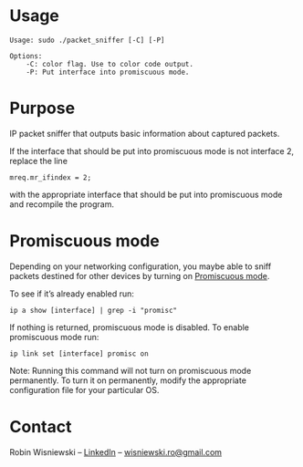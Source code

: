 ﻿# Usage

```
Usage: sudo ./packet_sniffer [-C] [-P]

Options:
	-C: color flag. Use to color code output.
	-P: Put interface into promiscuous mode.
```
# Purpose

IP packet sniffer that outputs basic information about captured packets.

If the interface that should be put into promiscuous mode is not interface 2, replace the line
```
mreq.mr_ifindex = 2;
```
with the appropriate interface that should be put into promiscuous mode and recompile the program.

# Promiscuous mode

Depending on your networking configuration, you maybe able to sniff packets destined for other devices by turning on [Promiscuous mode](https://en.wikipedia.org/wiki/Promiscuous_mode). 

To see if it’s already enabled run:
```
ip a show [interface] | grep -i "promisc"
```
If nothing is returned, promiscuous mode is disabled. To enable promiscuous mode run:
```
ip link set [interface] promisc on
```

Note: Running this command will not turn on promiscuous mode permanently. To turn it on permanently, modify the appropriate configuration file for your particular OS.

# Contact

Robin Wisniewski – [LinkedIn](https://www.linkedin.com/in/robin-wisniewski/) –  [wisniewski.ro@gmail.com](mailto:wisniewski.ro@gmail.com)
